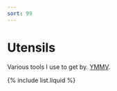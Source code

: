 ```yaml
---
sort: 99
---
```


# Utensils

Various tools I use to get by. [YMMV](https://dictionary.cambridge.org/us/dictionary/english/ymmv).

{% include list.liquid %}

<!--stackedit_data:
eyJoaXN0b3J5IjpbMzQxMTU0MjM2XX0=
-->